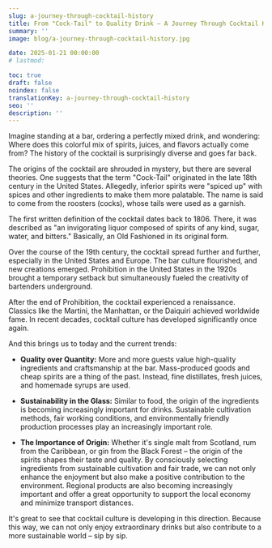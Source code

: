 ```yaml
---
slug: a-journey-through-cocktail-history
title: From "Cock-Tail" to Quality Drink – A Journey Through Cocktail History
summary: ''
image: blog/a-journey-through-cocktail-history.jpg

date: 2025-01-21 00:00:00
# lastmod: 

toc: true
draft: false
noindex: false
translationKey: a-journey-through-cocktail-history
seo: ''
description: ''
---
```

Imagine standing at a bar, ordering a perfectly mixed drink, and wondering: Where does this colorful mix of spirits, juices, and flavors actually come from? The history of the cocktail is surprisingly diverse and goes far back.

The origins of the cocktail are shrouded in mystery, but there are several theories. One suggests that the term "Cock-Tail" originated in the late 18th century in the United States. Allegedly, inferior spirits were "spiced up" with spices and other ingredients to make them more palatable. The name is said to come from the roosters (cocks), whose tails were used as a garnish.

The first written definition of the cocktail dates back to 1806. There, it was described as "an invigorating liquor composed of spirits of any kind, sugar, water, and bitters." Basically, an Old Fashioned in its original form.

Over the course of the 19th century, the cocktail spread further and further, especially in the United States and Europe. The bar culture flourished, and new creations emerged. Prohibition in the United States in the 1920s brought a temporary setback but simultaneously fueled the creativity of bartenders underground.

After the end of Prohibition, the cocktail experienced a renaissance. Classics like the Martini, the Manhattan, or the Daiquiri achieved worldwide fame. In recent decades, cocktail culture has developed significantly once again.

And this brings us to today and the current trends:

- **Quality over Quantity:** More and more guests value high-quality ingredients and craftsmanship at the bar. Mass-produced goods and cheap spirits are a thing of the past. Instead, fine distillates, fresh juices, and homemade syrups are used.

- **Sustainability in the Glass:** Similar to food, the origin of the ingredients is becoming increasingly important for drinks. Sustainable cultivation methods, fair working conditions, and environmentally friendly production processes play an increasingly important role.

- **The Importance of Origin:** Whether it's single malt from Scotland, rum from the Caribbean, or gin from the Black Forest – the origin of the spirits shapes their taste and quality. By consciously selecting ingredients from sustainable cultivation and fair trade, we can not only enhance the enjoyment but also make a positive contribution to the environment. Regional products are also becoming increasingly important and offer a great opportunity to support the local economy and minimize transport distances.

It's great to see that cocktail culture is developing in this direction. Because this way, we can not only enjoy extraordinary drinks but also contribute to a more sustainable world – sip by sip.
